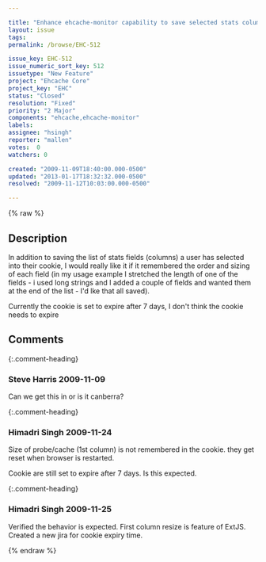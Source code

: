 ```yaml
---

title: "Enhance ehcache-monitor capability to save selected stats columns n related info in cookie "
layout: issue
tags: 
permalink: /browse/EHC-512

issue_key: EHC-512
issue_numeric_sort_key: 512
issuetype: "New Feature"
project: "Ehcache Core"
project_key: "EHC"
status: "Closed"
resolution: "Fixed"
priority: "2 Major"
components: "ehcache,ehcache-monitor"
labels: 
assignee: "hsingh"
reporter: "mallen"
votes:  0
watchers: 0

created: "2009-11-09T18:40:00.000-0500"
updated: "2013-01-17T18:32:32.000-0500"
resolved: "2009-11-12T10:03:00.000-0500"

---
```




{% raw %}



## Description

<div markdown="1" class="description">

In addition to saving the list of stats fields (columns) a user has selected into their cookie, I would really like it if it remembered the order and sizing of each field (in my usage example I stretched  the length of one of the fields - i used long strings and I added a  couple of fields and wanted them at the end of the list - I'd lke that all saved).

Currently the cookie is set to expire after 7 days, I don't think the cookie needs to expire

</div>

## Comments


{:.comment-heading}
### **Steve Harris** <span class="date">2009-11-09</span>

<div markdown="1" class="comment">

Can we get this in or is it canberra?

</div>


{:.comment-heading}
### **Himadri Singh** <span class="date">2009-11-24</span>

<div markdown="1" class="comment">

Size of probe/cache (1st column) is not remembered in the cookie. they get reset when browser is restarted.

Cookie are still set to expire after 7 days. Is this expected.

</div>


{:.comment-heading}
### **Himadri Singh** <span class="date">2009-11-25</span>

<div markdown="1" class="comment">

Verified the behavior is expected. First column resize is feature of ExtJS. Created a new jira for cookie expiry time.

</div>



{% endraw %}
